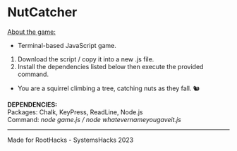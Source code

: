 # NutCatcher
<ins>About the game:</ins>
<br>
- Terminal-based JavaScript game. <br>
1. Download the script / copy it into a new .js file. 
2. Install the dependencies listed below then execute the provided command.
- You are a squirrel climbing a tree, catching nuts as they fall. 🐿️

<b>DEPENDENCIES:</b>
<br>
Packages: Chalk, KeyPress, ReadLine, Node.js <br>
Command: <i>node game.js / node whatevernameyougaveit.js</i>

---

Made for RootHacks - SystemsHacks 2023
